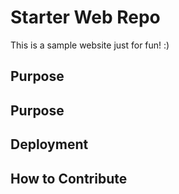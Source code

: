 # Starter Web Repo

This is a sample website just for fun! :)

## Purpose

## Purpose

## Deployment

## How to Contribute